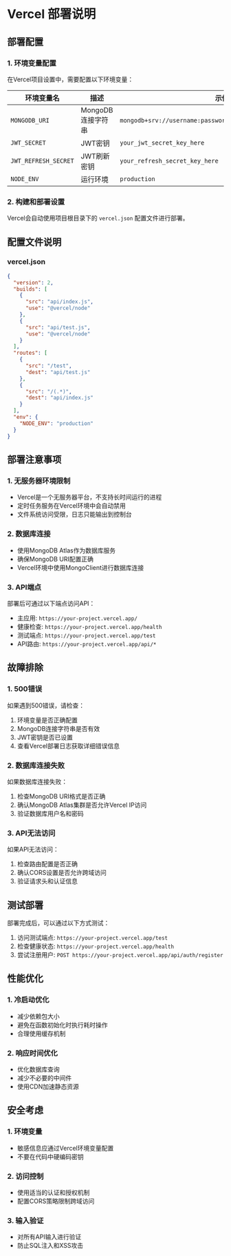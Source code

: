 # Vercel 部署说明

## 部署配置

### 1. 环境变量配置

在Vercel项目设置中，需要配置以下环境变量：

| 环境变量名 | 描述 | 示例值 |
|-----------|------|--------|
| `MONGODB_URI` | MongoDB连接字符串 | `mongodb+srv://username:password@cluster.mongodb.net/database` |
| `JWT_SECRET` | JWT密钥 | `your_jwt_secret_key_here` |
| `JWT_REFRESH_SECRET` | JWT刷新密钥 | `your_refresh_secret_key_here` |
| `NODE_ENV` | 运行环境 | `production` |

### 2. 构建和部署设置

Vercel会自动使用项目根目录下的 `vercel.json` 配置文件进行部署。

## 配置文件说明

### vercel.json

```json
{
  "version": 2,
  "builds": [
    {
      "src": "api/index.js",
      "use": "@vercel/node"
    },
    {
      "src": "api/test.js",
      "use": "@vercel/node"
    }
  ],
  "routes": [
    {
      "src": "/test",
      "dest": "api/test.js"
    },
    {
      "src": "/(.*)",
      "dest": "api/index.js"
    }
  ],
  "env": {
    "NODE_ENV": "production"
  }
}
```

## 部署注意事项

### 1. 无服务器环境限制

- Vercel是一个无服务器平台，不支持长时间运行的进程
- 定时任务服务在Vercel环境中会自动禁用
- 文件系统访问受限，日志只能输出到控制台

### 2. 数据库连接

- 使用MongoDB Atlas作为数据库服务
- 确保MongoDB URI配置正确
- Vercel环境中使用MongoClient进行数据库连接

### 3. API端点

部署后可通过以下端点访问API：

- 主应用: `https://your-project.vercel.app/`
- 健康检查: `https://your-project.vercel.app/health`
- 测试端点: `https://your-project.vercel.app/test`
- API路由: `https://your-project.vercel.app/api/*`

## 故障排除

### 1. 500错误

如果遇到500错误，请检查：

1. 环境变量是否正确配置
2. MongoDB连接字符串是否有效
3. JWT密钥是否已设置
4. 查看Vercel部署日志获取详细错误信息

### 2. 数据库连接失败

如果数据库连接失败：

1. 检查MongoDB URI格式是否正确
2. 确认MongoDB Atlas集群是否允许Vercel IP访问
3. 验证数据库用户名和密码

### 3. API无法访问

如果API无法访问：

1. 检查路由配置是否正确
2. 确认CORS设置是否允许跨域访问
3. 验证请求头和认证信息

## 测试部署

部署完成后，可以通过以下方式测试：

1. 访问测试端点: `https://your-project.vercel.app/test`
2. 检查健康状态: `https://your-project.vercel.app/health`
3. 尝试注册用户: `POST https://your-project.vercel.app/api/auth/register`

## 性能优化

### 1. 冷启动优化

- 减少依赖包大小
- 避免在函数初始化时执行耗时操作
- 合理使用缓存机制

### 2. 响应时间优化

- 优化数据库查询
- 减少不必要的中间件
- 使用CDN加速静态资源

## 安全考虑

### 1. 环境变量

- 敏感信息应通过Vercel环境变量配置
- 不要在代码中硬编码密钥

### 2. 访问控制

- 使用适当的认证和授权机制
- 配置CORS策略限制跨域访问

### 3. 输入验证

- 对所有API输入进行验证
- 防止SQL注入和XSS攻击